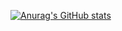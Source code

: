 [![Anurag's GitHub stats](https://github-readme-stats.vercel.app/api?username=Yu-Jack)](https://github.com/anuraghazra/github-readme-stats)
